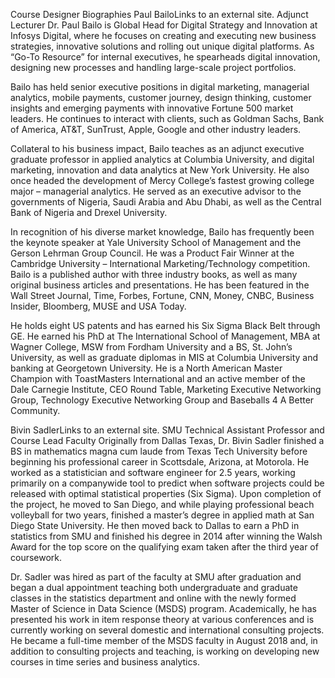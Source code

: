 Course Designer Biographies
Paul BailoLinks to an external site.
Adjunct Lecturer
Dr. Paul Bailo is Global Head for Digital Strategy and Innovation at Infosys Digital, where he focuses on creating and executing new business strategies, innovative solutions and rolling out unique digital platforms. As “Go-To Resource” for internal executives, he spearheads digital innovation, designing new processes and handling large-scale project portfolios.

Bailo has held senior executive positions in digital marketing, managerial analytics, mobile payments, customer journey, design thinking, customer insights and emerging payments with innovative Fortune 500 market leaders. He continues to interact with clients, such as Goldman Sachs, Bank of America, AT&T, SunTrust, Apple, Google and other industry leaders.

Collateral to his business impact, Bailo teaches as an adjunct executive graduate professor in applied analytics at Columbia University, and digital marketing, innovation and data analytics at New York University. He also once headed the development of Mercy College’s fastest growing college major – managerial analytics. He served as an executive advisor to the governments of Nigeria, Saudi Arabia and Abu Dhabi, as well as the Central Bank of Nigeria and Drexel University.

In recognition of his diverse market knowledge, Bailo has frequently been the keynote speaker at Yale University School of Management and the Gerson Lehrman Group Council. He was a Product Fair Winner at the Cambridge University – International Marketing/Technology competition. Bailo is a published author with three industry books, as well as many original business articles and presentations. He has been featured in the Wall Street Journal, Time, Forbes, Fortune, CNN, Money, CNBC, Business Insider, Bloomberg, MUSE and USA Today.

He holds eight US patents and has earned his Six Sigma Black Belt through GE. He earned his PhD at The International School of Management, MBA at Wagner College, MSW from Fordham University and a BS, St. John’s University, as well as graduate diplomas in MIS at Columbia University and banking at Georgetown University. He is a North American Master Champion with ToastMasters International and an active member of the Dale Carnegie Institute, CEO Round Table, Marketing Executive Networking Group, Technology Executive Networking Group and Baseballs 4 A Better Community.

Bivin SadlerLinks to an external site.
SMU Technical Assistant Professor and Course Lead Faculty
Originally from Dallas Texas, Dr. Bivin Sadler finished a BS in mathematics magna cum laude from Texas Tech University before beginning his professional career in Scottsdale, Arizona, at Motorola. He worked as a statistician and software engineer for 2.5 years, working primarily on a companywide tool to predict when software projects could be released with optimal statistical properties (Six Sigma). Upon completion of the project, he moved to San Diego, and while playing professional beach volleyball for two years, finished a master’s degree in applied math at San Diego State University. He then moved back to Dallas to earn a PhD in statistics from SMU and finished his degree in 2014 after winning the Walsh Award for the top score on the qualifying exam taken after the third year of coursework.

Dr. Sadler was hired as part of the faculty at SMU after graduation and began a dual appointment teaching both undergraduate and graduate classes in the statistics department and online with the newly formed Master of Science in Data Science (MSDS) program. Academically, he has presented his work in item response theory at various conferences and is currently working on several domestic and international consulting projects. He became a full-time member of the MSDS faculty in August 2018 and, in addition to consulting projects and teaching, is working on developing new courses in time series and business analytics.